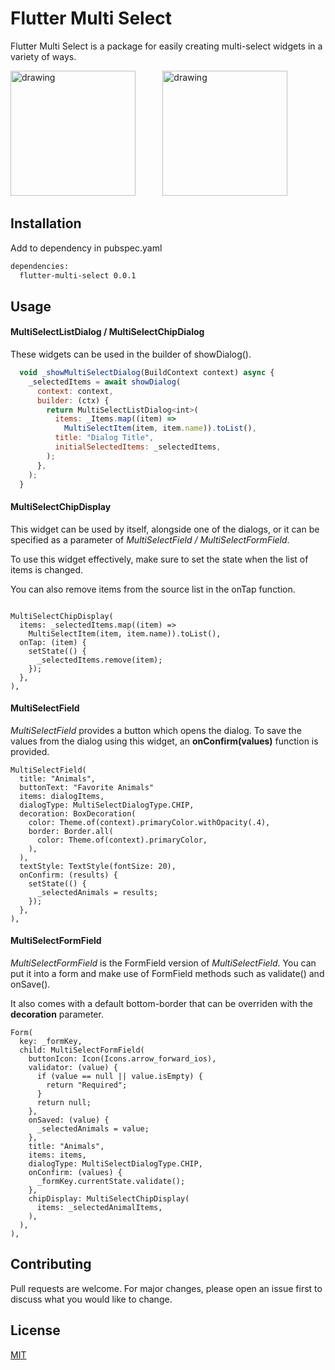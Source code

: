# Flutter Multi Select

Flutter Multi Select is a package for easily creating multi-select widgets in a variety of ways.

<img src="https://i.imgur.com/Tl7VjCc.gif" alt="drawing" width="200"/>
&nbsp;&nbsp;&nbsp;&nbsp;&nbsp;&nbsp;&nbsp;&nbsp;&nbsp;
<img src="https://i.imgur.com/7ME7xZ5.gif" alt="drawing" width="200"/>

## Installation

Add to dependency in pubspec.yaml

```bash
dependencies:
  flutter-multi-select 0.0.1
```

## Usage

#### MultiSelectListDialog / MultiSelectChipDialog

These widgets can be used in the builder of showDialog().

```javascript
  void _showMultiSelectDialog(BuildContext context) async {
    _selectedItems = await showDialog(
      context: context,
      builder: (ctx) {
        return MultiSelectListDialog<int>(
          items: _Items.map((item) => 
            MultiSelectItem(item, item.name)).toList(),
          title: "Dialog Title",
          initialSelectedItems: _selectedItems,
        );
      },
    );
  }

```
#### MultiSelectChipDisplay
This widget can be used by itself, alongside one of the dialogs, or it can be specified as a parameter of *MultiSelectField / MultiSelectFormField*.

To use this widget effectively, make sure to set the state when the list of items is changed.

You can also remove items from the source list in the onTap function.

```

MultiSelectChipDisplay(
  items: _selectedItems.map((item) => 
    MultiSelectItem(item, item.name)).toList(),
  onTap: (item) {
    setState(() {
      _selectedItems.remove(item);
    });
  },
),
```
#### MultiSelectField
*MultiSelectField* provides a button which opens the dialog.
To save the values from the dialog using this widget, an **onConfirm(values)** function is provided.

```
MultiSelectField(
  title: "Animals",
  buttonText: "Favorite Animals"
  items: dialogItems,
  dialogType: MultiSelectDialogType.CHIP,
  decoration: BoxDecoration(
    color: Theme.of(context).primaryColor.withOpacity(.4),
    border: Border.all(
      color: Theme.of(context).primaryColor,
    ),
  ),
  textStyle: TextStyle(fontSize: 20),
  onConfirm: (results) {
    setState(() {
      _selectedAnimals = results;
    });
  },
),
``` 

#### MultiSelectFormField
*MultiSelectFormField* is the FormField version of *MultiSelectField*. You can put it into a form and make use of FormField methods such as validate() and onSave().

It also comes with a default bottom-border that can be overriden with the **decoration** parameter.

```
Form(
  key: _formKey,
  child: MultiSelectFormField(
    buttonIcon: Icon(Icons.arrow_forward_ios),
    validator: (value) {
      if (value == null || value.isEmpty) {
        return "Required";
      }
      return null;
    },
    onSaved: (value) {
      _selectedAnimals = value;
    },
    title: "Animals",
    items: items,
    dialogType: MultiSelectDialogType.CHIP,
    onConfirm: (values) {
      _formKey.currentState.validate();
    },
    chipDisplay: MultiSelectChipDisplay(
      items: _selectedAnimalItems,
    ),
  ),
),
```

## Contributing
Pull requests are welcome. For major changes, please open an issue first to discuss what you would like to change.

## License
[MIT](https://choosealicense.com/licenses/mit/)